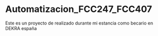 # Automatizacion_FCC247_FCC407
Este es un proyecto de realizado durante mi estancia como becario en DEKRA españa
